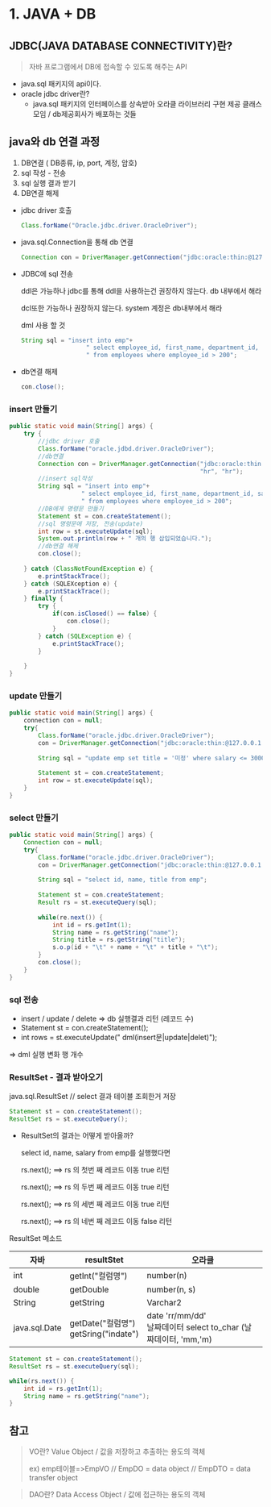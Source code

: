 # 1. JAVA + DB

## JDBC(JAVA DATABASE CONNECTIVITY)란?

> 자바 프로그램에서 DB에 접속할 수 있도록 해주는 API 

* java.sql 패키지의 api이다.
* oracle jdbc driver란? 
  * java.sql 패키지의 인터페이스를 상속받아 오라클 라이브러리 구현 제공 클래스 모임 / db제공회사가 배포하는 것들

## java와 db 연결 과정

1. DB연결 ( DB종류, ip, port, 계정, 암호)
2. sql 작성 - 전송
3. sql 실행 결과 받기
4. DB연결 해제

* jdbc driver 호출

  ~~~java
  Class.forName("Oracle.jdbc.driver.OracleDriver");
  ~~~

* java.sql.Connection을 통해 db 연결

  ~~~java
  Connection con = DriverManager.getConnection("jdbc:oracle:thin:@127.0.0.1:1521:xe", "hr", "hr");
  ~~~

* JDBC에 sql 전송

  ddl은 가능하나 jdbc를 통해 ddl을 사용하는건 권장하지 않는다. db 내부에서 해라

  dcl또한 가능하나 권장하지 않는다. system 계정은 db내부에서 해라

  dml 사용 할 것
  
  ~~~java
  String sql = "insert into emp"+
  					" select employee_id, first_name, department_id, salary, job_id, hire_date" +
  					" from employees where employee_id > 200";
  ~~~
  
* db연결 해제

  ~~~java
  con.close();
  ~~~
  
  

### insert 만들기

```java
public static void main(String[] args) {
    try {
        //jdbc driver 호출
        Class.forName("oracle.jdbd.driver.OracleDriver");
        //db연결
        Connection con = DriverManager.getConnection("jdbc:oracle:thin:@127.0.0.1:1521:xe",
                                                     "hr", "hr");
        //insert sql작성
        String sql = "insert into emp"+
					" select employee_id, first_name, department_id, salary, job_id, hire_date" +
					" from employees where employee_id > 200";
        //DB에게 명령문 만들기
        Statement st = con.createStatement();
        //sql 명령문에 저장, 전송(update)
        int row = st.executeUpdate(sql);
        System.out.println(row + " 개의 행 삽입되었습니다.");
        //db연결 해제
        con.close();
        
    } catch (ClassNotFoundException e) {
        e.printStackTrace();
    } catch (SQLEXception e) {
        e.printStackTrace();
    } finally {
        try {
        	if(con.isClosed() == false) {
                con.close();
            }    
        } catch (SQLException e) {
            e.printStackTrace();
        }
        
    }
}
```

### update 만들기

```java
public static void main(String[] args) {
    connection con = null;
    try{
        Class.forName("oracle.jdbc.driver.OracleDriver");
        con = DriverManager.getConnection("jdbc:oracle:thin:@127.0.0.1:1521:xe", "hr","hr");
        
        String sql = "update emp set title = '미정' where salary <= 30000";
        
        Statement st = con.createStatement;
        int row = st.executeUpdate(sql);
    }
}
```

### select 만들기

```java
public static void main(String[] args) {
    Connection con = null;
    try{
        Class.forName("oracle.jdbc.driver.OracleDriver");
        con = DriverManager.getConnection("jdbc:oracle:thin:@127.0.0.1:1521:xe", "hr","hr");
        
        String sql = "select id, name, title from emp";
        
        Statement st = con.createStatement;
        Result rs = st.executeQuery(sql);
        
        while(re.next()) {
            int id = rs.getInt(1);
            String name = rs.getString("name");
            String title = rs.getString("title");
            s.o.p(id + "\t" + name + "\t" + title + "\t");
        }
        con.close();
    }
}
```



### sql 전송

* insert / update / delete => db 실행결과 리턴 (레코드 수)
* Statement st = con.createStatement();
* int rows = st.executeUpdate(" dml(insert문|update|delet)");

 => dml 실행 변화 행 개수



### ResultSet - 결과 받아오기

java.sql.ResultSet // select 결과 테이블 조회한거 저장

~~~java
Statement st = con.createStatement();
ResultSet rs = st.executeQuery();
~~~



* ResultSet의 결과는 어떻게 받아올까?

  select id, name, salary from emp를 실행했다면 

  rs.next(); ==> rs 의 첫번 째 레코드 이동 true 리턴

  rs.next(); ==> rs 의 두번 째 레코드 이동 true 리턴

  rs.next(); ==> rs 의 세번 째 레코드 이동 true 리턴

  rs.next(); ==> rs 의 네번 째 레코드 이동 false 리턴



ResultSet 메소드

| 자바          | resultStet                                | 오라클                                                       |
| ------------- | ----------------------------------------- | ------------------------------------------------------------ |
| int           | getInt("컬럼명")                          | number(n)                                                    |
| double        | getDouble                                 | number(n, s)                                                 |
| String        | getString                                 | Varchar2                                                     |
| java.sql.Date | getDate("컬럼명")<br />getSring("indate") | date 'rr/mm/dd'<br /> 날짜데이터 select to_char (날짜데이터, 'mm,'m) |

```java
Statement st = con.createStatement();
ResultSet rs = st.executeQuery(sql);

while(rs.next()) {
    int id = rs.getInt(1);
    String name = rs.getString("name");
}
```



## 참고

> VO란? Value Object / 값을 저장하고 추출하는 용도의 객체
>
> ex) emp테이블=>EmpVO // EmpDO = data object // EmpDTO = data transfer object

> DAO란? Data Access Object / 값에 접근하는 용도의 객체

